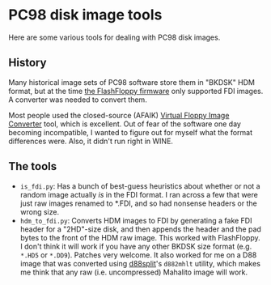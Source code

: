 # PC98 disk image tools
Here are some various tools for dealing with PC98 disk images.

## History
Many historical image sets of PC98 software store them in "BKDSK" HDM format, but at the time [the FlashFloppy firmware](https://github.com/keirf/FlashFloppy) only supported FDI images. A converter was needed to convert them.

Most people used the closed-source (AFAIK) [Virtual Floppy Image Converter](https://www.vector.co.jp/soft/win95/util/se151106.html) tool, which is excellent. Out of fear of the software one day becoming incompatible, I wanted to figure out for myself what the format differences were. Also, it didn't run right in WINE.

## The tools
 * `is_fdi.py`: Has a bunch of best-guess heuristics about whether or not a random image actually _is_ in the FDI format. I ran across a few that were just raw images renamed to *.FDI, and so had nonsense headers or the wrong size.
 * `hdm_to_fdi.py`: Converts HDM images to FDI by generating a fake FDI header for a "2HD"-size disk, and then appends the header and the pad bytes to the front of the HDM raw image. This worked with FlashFloppy. I don't think it will work if you have any other BKDSK size format (e.g. `*.HD5` or `*.DD9`). Patches very welcome. It also worked for me on a D88 image that was converted using [d88split](https://github.com/tomari/d88split)'s `d882mhlt` utility, which makes me think that any raw (i.e. uncompressed) Mahalito image will work. 
